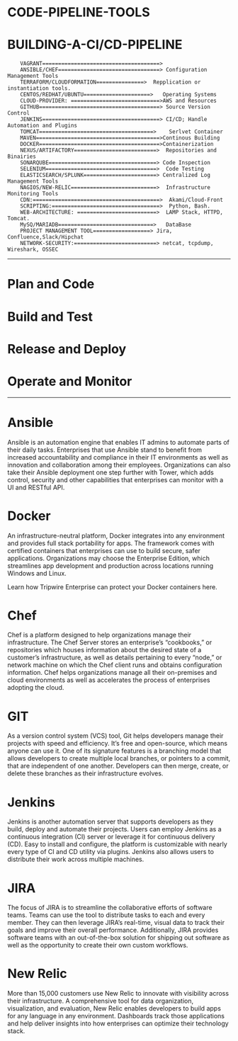 # CODE-PIPELINE-TOOLS
# BUILDING-A-CI/CD-PIPELINE
        VAGRANT=====================================>
        ANSIBLE/CHEF================================> Configuration Management Tools
        TERRAFORM/CLOUDFORMATION===============>  Repplication or instantiation tools.
        CENTOS/REDHAT/UBUNTU=====================>   Operating Systems
        CLOUD-PROVIDER: ============================>AWS and Resources
        GITHUB======================================> Source Version Control
        JENKINS=====================================> CI/CD; Handle Automation and Plugins
        TOMCAT====================================>    Serlvet Container
        MAVEN=======================================>Continous Building
        DOCKER======================================>Containerization
        NEXUS/ARTIFACTORY==========================>  Repositories and Binairies
        SONARQUBE==================================> Code Inspection
        SELENIUM===================================>  Code Testing
        ELASTICSEARCH/SPLUNK=======================> Centralized Log Management Tools
        NAGIOS/NEW-RELIC===========================>  Infrastructure Monitoring Tools
        CDN:========================================>  Akami/Cloud-Front
        SCRIPTING:==================================>  Python, Bash.
        WEB-ARCHITECTURE: =========================>  LAMP Stack, HTTPD, Tomcat.      
        MySQ/MARIADB==============================>   DataBase  
        PROJECT MANAGEMENT TOOL==================> Jira, Confluence,Slack/Hipchat
        NETWORK-SECURITY:==========================> netcat, tcpdump, Wireshark, OSSEC

**********************************************************************************************************************
# Plan and Code
# Build and Test
# Release and Deploy
# Operate and Monitor
**************************************************************************************************************************
# Ansible
Ansible is an automation engine that enables IT admins to automate parts of their daily tasks. Enterprises that use Ansible stand to benefit from increased accountability and compliance in their IT environments as well as innovation and collaboration among their employees. Organizations can also take their Ansible deployment one step further with Tower, which adds control, security and other capabilities that enterprises can monitor with a UI and RESTful API.

# Docker
An infrastructure-neutral platform, Docker integrates into any environment and provides full stack portability for apps. The framework comes with certified containers that enterprises can use to build secure, safer applications. Organizations may choose the Enterprise Edition, which streamlines app development and production across locations running Windows and Linux.

Learn how Tripwire Enterprise can protect your Docker containers here.

# Chef
Chef is a platform designed to help organizations manage their infrastructure. The Chef Server stores an enterprise’s “cookbooks,” or repositories which houses information about the desired state of a customer’s infrastructure, as well as details pertaining to every “node,” or network machine on which the Chef client runs and obtains configuration information. Chef helps organizations manage all their on-premises and cloud environments as well as accelerates the process of enterprises adopting the cloud.



# GIT
As a version control system (VCS) tool, Git helps developers manage their projects with speed and efficiency. It’s free and open-source, which means anyone can use it. One of its signature features is a branching model that allows developers to create multiple local branches, or pointers to a commit, that are independent of one another. Developers can then merge, create, or delete these branches as their infrastructure evolves.

# Jenkins
Jenkins is another automation server that supports developers as they build, deploy and automate their projects. Users can employ Jenkins as a continuous integration (CI) server or leverage it for continuous delivery (CD). Easy to install and configure, the platform is customizable with nearly every type of CI and CD utility via plugins. Jenkins also allows users to distribute their work across multiple machines.

# JIRA
The focus of JIRA is to streamline the collaborative efforts of software teams. Teams can use the tool to distribute tasks to each and every member. They can then leverage JIRA’s real-time, visual data to track their goals and improve their overall performance. Additionally, JIRA provides software teams with an out-of-the-box solution for shipping out software as well as the opportunity to create their own custom workflows.

# New Relic
More than 15,000 customers use New Relic to innovate with visibility across their infrastructure. A comprehensive tool for data organization, visualization, and evaluation, New Relic enables developers to build apps for any language in any environment. Dashboards track those applications and help deliver insights into how enterprises can optimize their technology stack.
